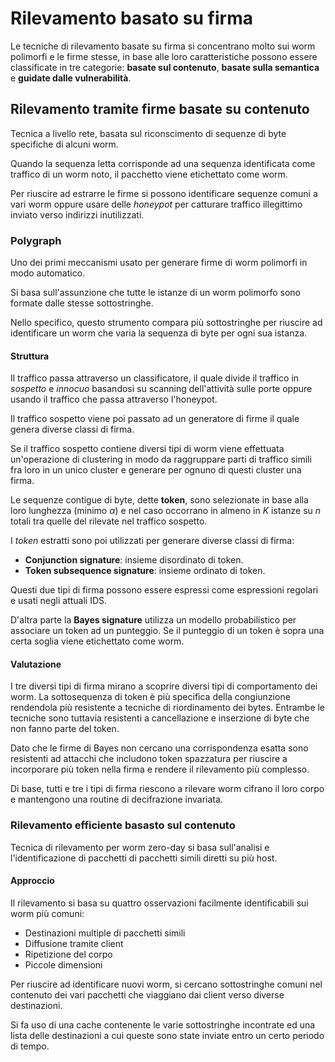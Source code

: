 # Rilevamento basato su firma

Le tecniche di rilevamento basate su firma si concentrano 
molto sui worm polimorfi e le firme stesse, in base alle loro
caratteristiche possono essere classificate in tre categorie:
**basate sul contenuto**, **basate sulla semantica** e 
**guidate dalle vulnerabilità**.

## Rilevamento tramite firme basate su contenuto

Tecnica a livello rete, basata sul riconscimento di sequenze 
di byte specifiche di alcuni worm.

Quando la sequenza letta corrisponde ad una sequenza 
identificata come traffico di un worm noto, il pacchetto 
viene etichettato come worm.

Per riuscire ad estrarre le firme si possono identificare 
sequenze comuni a vari worm oppure usare delle _honeypot_ per
catturare traffico illegittimo inviato verso indirizzi 
inutilizzati.

### Polygraph

Uno dei primi meccanismi usato per generare firme di worm 
polimorfi in modo automatico.

Si basa sull'assunzione che tutte le istanze di un worm 
polimorfo sono formate dalle stesse sottostringhe.

Nello specifico, questo strumento compara più sottostringhe
per riuscire ad identificare un worm che varia la sequenza 
di byte per ogni sua istanza.

#### Struttura

Il traffico passa attraverso un classificatore, il quale divide
il traffico in _sospetto_ e _innocuo_ basandosi su scanning 
dell'attività sulle porte oppure usando il traffico che passa
attraverso l'honeypot.

Il traffico sospetto viene poi passato ad un generatore di firme
il quale genera diverse classi di firma.

Se il traffico sospetto contiene diversi tipi di worm viene 
effettuata un'operazione di clustering in modo da raggruppare 
parti di traffico simili fra loro in un unico cluster e 
generare per ognuno di questi cluster una firma.

Le sequenze contigue di byte, dette **token**, sono selezionate 
in base alla loro lunghezza (minimo $\alpha$) e nel caso 
occorrano in almeno in $K$ istanze su $n$ totali tra quelle 
del rilevate nel traffico sospetto.

I _token_ estratti sono poi utilizzati per generare diverse 
classi di firma:
- **Conjunction signature**: insieme disordinato di token.
- **Token subsequence signature**: insieme ordinato di token.

Questi due tipi di firma possono essere espressi come 
espressioni regolari e usati negli attuali IDS.

D'altra parte la **Bayes signature** utilizza un modello 
probabilistico per associare un token ad un punteggio. Se 
il punteggio di un token è sopra una certa soglia viene 
etichettato come worm.

#### Valutazione

I tre diversi tipi di firma mirano a scoprire diversi tipi di 
comportamento dei worm. La sottosequenza di token è più 
specifica della congiunzione rendendola più resistente a 
tecniche di riordinamento dei bytes. Entrambe le tecniche 
sono tuttavia resistenti a cancellazione e inserzione di byte
che non fanno parte del token.

Dato che le firme di Bayes non cercano una corrispondenza 
esatta sono resistenti ad attacchi che includono token 
spazzatura per riuscire a incorporare più token nella firma
e rendere il rilevamento più complesso.

Di base, tutti e tre i tipi di firma riescono a rilevare worm
cifrano il loro corpo e mantengono una routine di decifrazione
invariata.

### Rilevamento efficiente basasto sul contenuto

Tecnica di rilevamento per worm zero-day si basa sull'analisi
e l'identificazione di pacchetti di pacchetti simili diretti
su più host.

#### Approccio

Il rilevamento si basa su quattro osservazioni facilmente 
identificabili sui worm più comuni:
- Destinazioni multiple di pacchetti simili
- Diffusione tramite client
- Ripetizione del corpo
- Piccole dimensioni

Per riuscire ad identificare nuovi worm, si cercano 
sottostringhe comuni nel contenuto dei vari pacchetti che 
viaggiano dai client verso diverse destinazioni.

Si fa uso di una cache contenente le varie sottostringhe 
incontrate ed una lista delle destinazioni a cui queste sono
state inviate entro un certo periodo di tempo.


